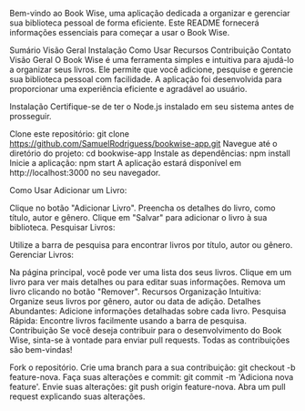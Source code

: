 Bem-vindo ao Book Wise, uma aplicação dedicada a organizar e gerenciar sua biblioteca pessoal de forma eficiente. Este README fornecerá informações essenciais para começar a usar o Book Wise.

Sumário
Visão Geral
Instalação
Como Usar
Recursos
Contribuição
Contato
Visão Geral
O Book Wise é uma ferramenta simples e intuitiva para ajudá-lo a organizar seus livros. Ele permite que você adicione, pesquise e gerencie sua biblioteca pessoal com facilidade. A aplicação foi desenvolvida para proporcionar uma experiência eficiente e agradável ao usuário.

Instalação
Certifique-se de ter o Node.js instalado em seu sistema antes de prosseguir.

Clone este repositório: git clone https://github.com/SamuelRodriguess/bookwise-app.git
Navegue até o diretório do projeto: cd bookwise-app
Instale as dependências: npm install
Inicie a aplicação: npm start
A aplicação estará disponível em http://localhost:3000 no seu navegador.

Como Usar
Adicionar um Livro:

Clique no botão "Adicionar Livro".
Preencha os detalhes do livro, como título, autor e gênero.
Clique em "Salvar" para adicionar o livro à sua biblioteca.
Pesquisar Livros:

Utilize a barra de pesquisa para encontrar livros por título, autor ou gênero.
Gerenciar Livros:

Na página principal, você pode ver uma lista dos seus livros.
Clique em um livro para ver mais detalhes ou para editar suas informações.
Remova um livro clicando no botão "Remover".
Recursos
Organização Intuitiva: Organize seus livros por gênero, autor ou data de adição.
Detalhes Abundantes: Adicione informações detalhadas sobre cada livro.
Pesquisa Rápida: Encontre livros facilmente usando a barra de pesquisa.
Contribuição
Se você deseja contribuir para o desenvolvimento do Book Wise, sinta-se à vontade para enviar pull requests. Todas as contribuições são bem-vindas!

Fork o repositório.
Crie uma branch para a sua contribuição: git checkout -b feature-nova.
Faça suas alterações e commit: git commit -m 'Adiciona nova feature'.
Envie suas alterações: git push origin feature-nova.
Abra um pull request explicando suas alterações.
